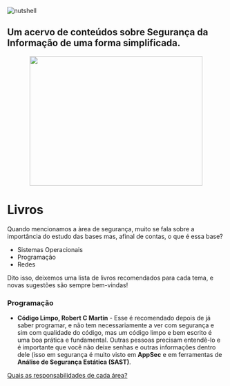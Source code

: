 ![nutshell](https://user-images.githubusercontent.com/37185061/175793926-cd12326f-7483-421e-8e46-6486a69555ae.png)

## Um acervo de conteúdos sobre Segurança da Informação de uma forma simplificada.

<p align="center">
  <img width="400" height="300" src="https://cdn.edu.buncee.com/assets/abbde3e5bc174eb59c55d4b2f278ec48/animation-library-magicbookp-022120.gif?timestamp=1582320629">
</p>

# Livros
Quando mencionamos a àrea de segurança, muito se fala sobre a importância do estudo das bases mas, afinal de contas, o que é essa base?
- Sistemas Operacionais
- Programação
- Redes 

Dito isso, deixemos uma lista de livros recomendados para cada tema, e novas sugestões são sempre bem-vindas!

### Programação 

- **Código Limpo, Robert C Martin** - Esse é recomendado depois de já saber programar, e não tem necessariamente a ver com segurança e sim com qualidade do código, mas um código limpo e bem escrito é uma boa prática e fundamental. Outras pessoas precisam entendê-lo e é importante que você não deixe senhas e outras informações dentro dele (isso em segurança é muito visto em **AppSec** e em ferramentas de **Análise de Segurança Estática (SAST)**. 

[Quais as responsabilidades de cada área?](https://github.com/wh0isdxk/InfosecInANutshell/blob/main/AreasDeInfosec/OQueFazem.md)
